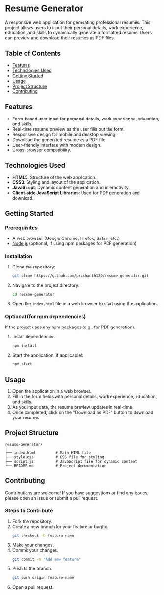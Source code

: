 # Resume Generator

A responsive web application for generating professional resumes. This project allows users to input their personal details, work experience, education, and skills to dynamically generate a formatted resume. Users can preview and download their resumes as PDF files.

## Table of Contents
- [Features](#features)
- [Technologies Used](#technologies-used)
- [Getting Started](#getting-started)
- [Usage](#usage)
- [Project Structure](#project-structure)
- [Contributing](#contributing)


## Features
- Form-based user input for personal details, work experience, education, and skills.
- Real-time resume preview as the user fills out the form.
- Responsive design for mobile and desktop viewing.
- Download the generated resume as a PDF file.
- User-friendly interface with modern design.
- Cross-browser compatibility.

## Technologies Used
- **HTML5**: Structure of the web application.
- **CSS3**: Styling and layout of the application.
- **JavaScript**: Dynamic content generation and interactivity.
- **Client-side JavaScript Libraries**: Used for PDF generation and download.

## Getting Started

### Prerequisites
- A web browser (Google Chrome, Firefox, Safari, etc.)
- [Node.js](https://nodejs.org/) (optional, if using npm packages for PDF generation)

### Installation
1. Clone the repository:
    ```bash
    git clone https://github.com/prashanth139/resume-generator.git
    ```
2. Navigate to the project directory:
    ```bash
    cd resume-generator
    ```
3. Open the `index.html` file in a web browser to start using the application.

### Optional (for npm dependencies)
If the project uses any npm packages (e.g., for PDF generation):
1. Install dependencies:
    ```bash
    npm install
    ```
2. Start the application (if applicable):
    ```bash
    npm start
    ```

## Usage
1. Open the application in a web browser.
2. Fill in the form fields with personal details, work experience, education, and skills.
3. As you input data, the resume preview updates in real-time.
4. Once completed, click on the "Download as PDF" button to download your resume.

## Project Structure
```
resume-generator/
│
├── index.html         # Main HTML file
├── style.css          # CSS file for styling
├── script.js          # JavaScript file for dynamic content
└── README.md          # Project documentation
```

## Contributing
Contributions are welcome! If you have suggestions or find any issues, please open an issue or submit a pull request.

### Steps to Contribute
1. Fork the repository.
2. Create a new branch for your feature or bugfix.
    ```bash
    git checkout -b feature-name
    ```
3. Make your changes.
4. Commit your changes.
    ```bash
    git commit -m "Add new feature"
    ```
5. Push to the branch.
    ```bash
    git push origin feature-name
    ```
6. Open a pull request.
